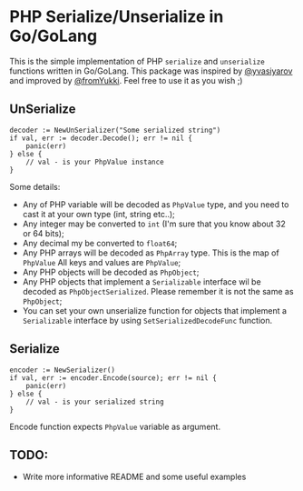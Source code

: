 PHP Serialize/Unserialize in Go/GoLang
===================

This is the simple implementation of PHP `serialize` and `unserialize` functions written in Go/GoLang. 
This package was inspired by [@yvasiyarov](https://github.com/yvasiyarov) and improved by [@fromYukki](https://github.com/fromYukki).
Feel free to use it as you wish ;)

UnSerialize
---------------

	decoder := NewUnSerializer("Some serialized string")
	if val, err := decoder.Decode(); err != nil {
		panic(err)
	} else {
		// val - is your PhpValue instance
	}

Some details:

* Any of PHP variable will be decoded as `PhpValue` type, and you need to cast it at your own type (int, string etc..);
* Any integer may be converted to `int` (I'm sure that you know about 32 or 64 bits);
* Any decimal my be converted to `float64`;
* Any PHP arrays will be decoded as `PhpArray` type. This is the map of `PhpValue` All keys and values are `PhpValue`;
* Any PHP objects will be decoded as `PhpObject`;
* Any PHP objects that implement a `Serializable` interface wil be decoded as `PhpObjectSerialized`. Please remember it is not the same as `PhpObject`;
* You can set your own unserialize function for objects that implement a `Serializable` interface by using `SetSerializedDecodeFunc` function.

Serialize
---------------

	encoder := NewSerializer()
	if val, err := encoder.Encode(source); err != nil {
		panic(err)
	} else {
		// val - is your serialized string
	}

Encode function expects `PhpValue` variable as argument.

TODO:
---------------

* Write more informative README and some useful examples
